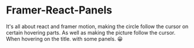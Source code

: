 # Framer-React-Panels
It's all about react and framer motion, making the circle follow the cursor on certain hovering parts.
As well as making the picture follow the cursor. When hovering on the title. with some panels. 😀
